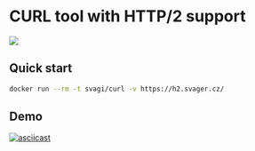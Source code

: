 # CURL tool with HTTP/2 support

[![](https://images.microbadger.com/badges/image/svagi/curl.svg)](http://microbadger.com/images/svagi/curl)

## Quick start

```sh
docker run --rm -t svagi/curl -v https://h2.svager.cz/
```

## Demo

[![asciicast](https://asciinema.org/a/36720.png)](https://asciinema.org/a/36720)

